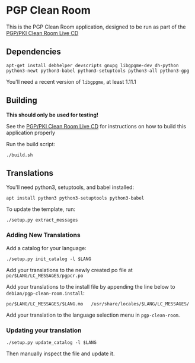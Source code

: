 PGP Clean Room
==============

This is the PGP Clean Room application, designed to be run as part of the
[PGP/PKI Clean Room Live CD](https://salsa.debian.org/tookmund-guest/make-pgp-clean-room)

Dependencies
------------
```
apt-get install debhelper devscripts gnupg libgpgme-dev dh-python python3-newt python3-babel python3-setuptools python3-all python3-gpg
```

You'll need a recent version of `libgpgme`, at least 1.11.1

Building
--------
**This should only be used for testing!**

See the [PGP/PKI Clean Room Live CD](https://salsa.debian.org/tookmund-guest/make-pgp-clean-room/blob/master/README.md)
for instructions on how to build this application properly

Run the build script:
```
./build.sh
```

Translations
------------
You'll need python3, setuptools, and babel installed:
```shell
apt install python3 python3-setuptools python3-babel
```

To update the template, run:
```
./setup.py extract_messages
```

### Adding New Translations
Add a catalog for your language:
```
./setup.py init_catalog -l $LANG
```

Add your translations to the newly created po file at `po/$LANG/LC_MESSAGES/pgpcr.po`

Add your translations to the install file by appending the line below to `debian/pgp-clean-room.install`:
```
po/$LANG/LC_MESSAGES/$LANG.mo	/usr/share/locales/$LANG/LC_MESSAGES/
```

Add your translation to the language selection menu in `pgp-clean-room`.

### Updating your translation
```
./setup.py update_catalog -l $LANG
```

Then manually inspect the file and update it.
